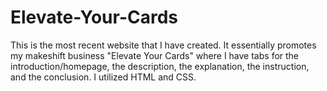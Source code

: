 # Elevate-Your-Cards
This is the most recent website that I have created. It essentially promotes my makeshift business "Elevate Your Cards" where I have tabs for the introduction/homepage, the description, the explanation, the instruction, and the conclusion.
I utilized HTML and CSS.
